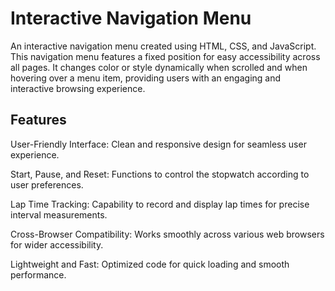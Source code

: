 # Interactive Navigation Menu

An interactive navigation menu created using HTML, CSS, and JavaScript. This navigation menu features a fixed position for easy accessibility across all pages. It changes color or style dynamically when scrolled and when hovering over a menu item, providing users with an engaging and interactive browsing experience.

## Features

User-Friendly Interface: Clean and responsive design for seamless user experience.

Start, Pause, and Reset: Functions to control the stopwatch according to user preferences.

Lap Time Tracking: Capability to record and display lap times for precise interval measurements.

Cross-Browser Compatibility: Works smoothly across various web browsers for wider accessibility.

Lightweight and Fast: Optimized code for quick loading and smooth performance.
